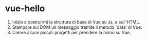 vue-hello
===
1. Inizio a costruirmi la struttura di base di Vue su Js, e sull'HTML.
2. Stampare sul DOM un messaggio tramite il metodo 'data' di Vue.
3. Creare alcuni piccoli progetti per prendere la mano su Vue.